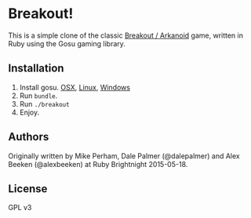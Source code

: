 # Breakout!

This is a simple clone of the classic [Breakout / Arkanoid](https://en.wikipedia.org/wiki/Arkanoid) game, written in Ruby using the Gosu gaming library.

## Installation

1. Install gosu. [OSX](https://github.com/jlnr/gosu/wiki/Getting-Started-on-OS-X), [Linux](https://github.com/jlnr/gosu/wiki/Getting-Started-on-Linux), [Windows](https://github.com/jlnr/gosu/wiki/Getting-Started-on-Windows)
2. Run `bundle`.
3. Run `./breakout`
4. Enjoy.

## Authors

Originally written by Mike Perham, Dale Palmer (@dalepalmer) and Alex Beeken (@alexbeeken) at Ruby Brightnight 2015-05-18.

## License

GPL v3
